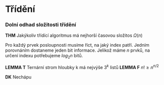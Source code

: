 # Třídění

### Dolní odhad složitosti třídění

**THM** Jakýkoliv třídící algoritmus má nejhorší časovou složitos $\Omega(n)$

Pro každý prvek posloupnosti musíme říct, na jaký index patří. Jedním porovnáním dostaneme jeden bit informace. Jelikož máme $n$ prvků, na určení indexu potřebujeme $log_2 n$ bitů.


**LEMMA T** Ternární strom hloubky k má nejvýše $3^k$ listů
**LEMMA F** $n! \geq n^{n/2}$

**DK**  Nechápu
